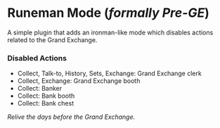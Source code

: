 # Runeman Mode (*formally Pre-GE*)
A simple plugin that adds an ironman-like mode which disables actions related to the Grand Exchange.
### Disabled Actions
- Collect, Talk-to, History, Sets, Exchange: Grand Exchange clerk
- Collect, Exchange: Grand Exchange booth
- Collect: Banker
- Collect: Bank booth
- Collect: Bank chest

*Relive the days before the Grand Exchange.*
